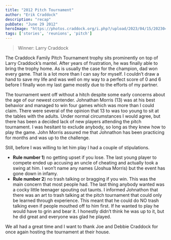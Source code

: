 ```yaml
---
title: "2012 Pitch Tournament"
author: "Erik Craddock"
description: "recap"
pubDate: "June 29 2012"
heroImage: "https://photos.craddock.org/i.php?/upload/2023/04/15/20230415193117-227e8d0c-xx.jpg"
tags: ['stories', 'reunions', 'pitch']
---
```

> Winner: Larry Craddock

The Craddock Family Pitch Tournament trophy sits prominently on top of Larry Craddock’s mantel. After years of frustration, he was finally able to bring the trophy home. As is usually the case for the champion, dad won every game. That is a lot more than I can say for myself. I couldn’t draw a hand to save my life and was well on my way to a perfect score of 0 and 6 before I finally won my last game mostly due to the efforts of my partner. 

The tournament went off without a hitch despite some early concerns about the age of our newest contender. Johnathan Morris (13) was at his best behavior and managed to win four games which was more than I could claim. There were several of the opinion that 13 to was too young to sit at the tables with the adults. Under normal circumstances I would agree, but there has been a decided lack of new players attending the pitch tournament. I was hesitant to exclude anybody, so long as they knew how to play the game. John Morris assured me that Johnathon has been practicing for months and was up to the challenge. 

Still, before I was willing to let him play I had a couple of stipulations. 
- <strong>Rule number 1</strong>) no getting upset if you lose. 
    The last young player to compete ended up accusing an uncle of cheating and actually took a swing at him. I won’t name any names (Joshua Morris) but the event has gone down in infamy.
- <strong>Rule number 2</strong>) no trash talking or bragging if you win. This was the main concern that most people had. The last thing anybody wanted was a cocky little teenager spouting out taunts. I informed Johnathon that there was an art to trash talking at the pitch tournament that could only be learned through experience. This meant that he could do NO trash talking even if people mouthed off to him first. If he wanted to play he would have to grin and bear it. I honestly didn’t think he was up to it, but he did great and everyone was glad he played.

We all had a great time and I want to thank Joe and Debbie Craddock for once again hosting the tournament at their house.
